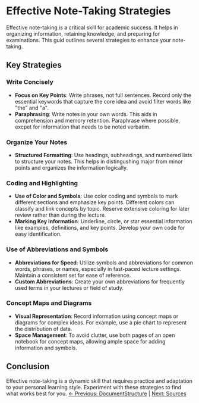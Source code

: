 # Effective Note-Taking Strategies
Effective note-taking is a critical skill for academic success. It helps in organizing information, retaining knowledge, and preparing for examinations. This guid outlines several strategies to enhance your note-taking.

## Key Strategies 

### Write Concisely 
- **Focus on Key Points**: Write phrases, not full sentences. Record only the essential keywords that capture the core idea and avoid filter words like "the" and "a".
- **Paraphrasing**: Write notes in your own words. This aids in comprehension and memory retention. Paraphrase where possible, excpet for information that needs to be noted verbatim.

### Organize Your Notes
- **Structured Formatting**: Use headings, subheadings, and numbered lists to structure your notes. This helps in distingushing major from minor points and organizes the information logically.

### Coding and Highlighting
- **Use of Color and Symbols**: Use color coding and symbols to mark different sections and emphasize key points. Different colors can classify and link concepts by topic. Reserve extensive coloring for later review rather than during the lecture.
- **Marking Key Information**: Underline, circle, or star essential information like examples, definitions, and key points. Develop your own code for easy identification.

### Use of Abbreviations and Symbols
- **Abbreviations for Speed**: Utilize symbols and abbreviations for common words, phrases, or names, especially in fast-paced lecture settings. Maintain a consistent set for ease of reference.
- **Custom Abbreviations**: Create your own abbreviations for frequently used terms in your lectures or field of study.

### Concept Maps and Diagrams
- **Visual Representation**: Record information using concept maps or diagrams for complex ideas. For example, use a pie chart to represent the distribution of data.
- **Space Management**: To avoid clutter, use both pages of an open notebook for concept maps, allowing ample space for adding information and symbols.

## Conclusion

Effective note-taking is a dynamic skill that requires practice and adaptation to your personal learning style. Experiment with these strategies to find what works best for you.
[← Previous: DocumentStructure](StructuringDocument.md) | [Next: Sources](CitingSources.md)


